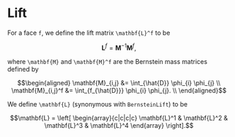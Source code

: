 # Lift

For a face ``f``, we define the lift matrix ``\mathbf{L}^f`` to be

```math
\mathbf{L}^f = \mathbf{M}^{-1}\mathbf{M}^f,
```
where ``\mathbf{M}`` and ``\mathbf{M}^f`` are the Bernstein mass matrices defined by

```math
\begin{aligned}
\mathbf{M}_{i,j} &= \int_{\hat{D}} \phi_{i} \phi_{j} \\
\mathbf{M}_{i,j}^f &= \int_{f_{\hat{D}}} \phi_{i} \phi_{j}. \\
\end{aligned}
```

We define ``\mathbf{L}`` (synonymous with `BernsteinLift`) to be

```math
\mathbf{L} = \left[ \begin{array}{c|c|c|c} \mathbf{L}^1 & \mathbf{L}^2 & \mathbf{L}^3 & \mathbf{L}^4 \end{array} \right].
```